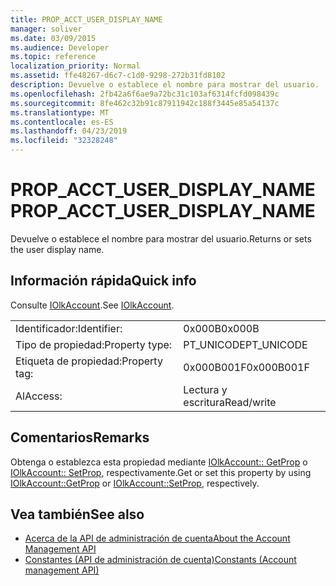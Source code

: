 ```yaml
---
title: PROP_ACCT_USER_DISPLAY_NAME
manager: soliver
ms.date: 03/09/2015
ms.audience: Developer
ms.topic: reference
localization_priority: Normal
ms.assetid: ffe48267-d6c7-c1d0-9298-272b31fd8102
description: Devuelve o establece el nombre para mostrar del usuario.
ms.openlocfilehash: 2fb42a6f6ae9a72bc31c103af6314fcfd098439c
ms.sourcegitcommit: 8fe462c32b91c87911942c188f3445e85a54137c
ms.translationtype: MT
ms.contentlocale: es-ES
ms.lasthandoff: 04/23/2019
ms.locfileid: "32328248"
---
```

# <a name="propacctuserdisplayname"></a><span data-ttu-id="64a1b-103">PROP_ACCT_USER_DISPLAY_NAME</span><span class="sxs-lookup"><span data-stu-id="64a1b-103">PROP_ACCT_USER_DISPLAY_NAME</span></span>

<span data-ttu-id="64a1b-104">Devuelve o establece el nombre para mostrar del usuario.</span><span class="sxs-lookup"><span data-stu-id="64a1b-104">Returns or sets the user display name.</span></span>
  
## <a name="quick-info"></a><span data-ttu-id="64a1b-105">Información rápida</span><span class="sxs-lookup"><span data-stu-id="64a1b-105">Quick info</span></span>

<span data-ttu-id="64a1b-106">Consulte [IOlkAccount](iolkaccount.md).</span><span class="sxs-lookup"><span data-stu-id="64a1b-106">See [IOlkAccount](iolkaccount.md).</span></span>
  
|||
|:-----|:-----|
|<span data-ttu-id="64a1b-107">Identificador:</span><span class="sxs-lookup"><span data-stu-id="64a1b-107">Identifier:</span></span>  <br/> |<span data-ttu-id="64a1b-108">0x000B</span><span class="sxs-lookup"><span data-stu-id="64a1b-108">0x000B</span></span>  <br/> |
|<span data-ttu-id="64a1b-109">Tipo de propiedad:</span><span class="sxs-lookup"><span data-stu-id="64a1b-109">Property type:</span></span>  <br/> |<span data-ttu-id="64a1b-110">PT_UNICODE</span><span class="sxs-lookup"><span data-stu-id="64a1b-110">PT_UNICODE</span></span>  <br/> |
|<span data-ttu-id="64a1b-111">Etiqueta de propiedad:</span><span class="sxs-lookup"><span data-stu-id="64a1b-111">Property tag:</span></span>  <br/> |<span data-ttu-id="64a1b-112">0x000B001F</span><span class="sxs-lookup"><span data-stu-id="64a1b-112">0x000B001F</span></span>  <br/> |
|<span data-ttu-id="64a1b-113">Al</span><span class="sxs-lookup"><span data-stu-id="64a1b-113">Access:</span></span>  <br/> |<span data-ttu-id="64a1b-114">Lectura y escritura</span><span class="sxs-lookup"><span data-stu-id="64a1b-114">Read/write</span></span>  <br/> |
   
## <a name="remarks"></a><span data-ttu-id="64a1b-115">Comentarios</span><span class="sxs-lookup"><span data-stu-id="64a1b-115">Remarks</span></span>

<span data-ttu-id="64a1b-116">Obtenga o establezca esta propiedad mediante [IOlkAccount:: GetProp](iolkaccount-getprop.md) o [IOlkAccount:: SetProp](iolkaccount-setprop.md), respectivamente.</span><span class="sxs-lookup"><span data-stu-id="64a1b-116">Get or set this property by using [IOlkAccount::GetProp](iolkaccount-getprop.md) or [IOlkAccount::SetProp](iolkaccount-setprop.md), respectively.</span></span>
  
## <a name="see-also"></a><span data-ttu-id="64a1b-117">Vea también</span><span class="sxs-lookup"><span data-stu-id="64a1b-117">See also</span></span>

- [<span data-ttu-id="64a1b-118">Acerca de la API de administración de cuenta</span><span class="sxs-lookup"><span data-stu-id="64a1b-118">About the Account Management API</span></span>](about-the-account-management-api.md)  
- [<span data-ttu-id="64a1b-119">Constantes (API de administración de cuenta)</span><span class="sxs-lookup"><span data-stu-id="64a1b-119">Constants (Account management API)</span></span>](constants-account-management-api.md)

